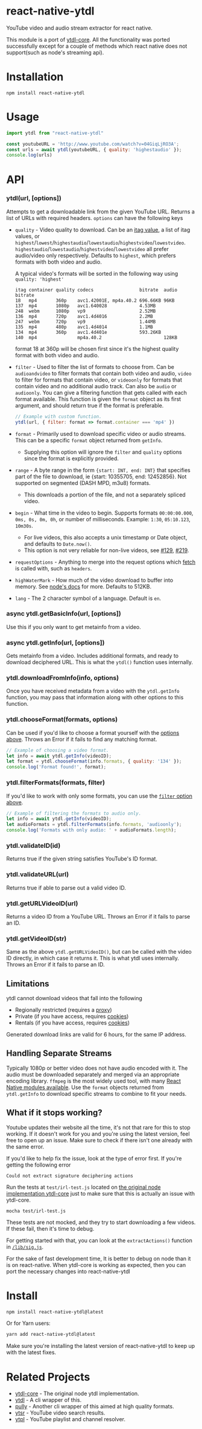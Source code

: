 # react-native-ytdl

YouTube video and audio stream extractor for react native.

This module is a port of [ytdl-core](https://github.com/fent/node-ytdl-core). All the functionality was ported successfully except for a couple of methods which react native does not support(such as node's streaming api).

# Installation

```
npm install react-native-ytdl
```

# Usage

```js
import ytdl from "react-native-ytdl"

const youtubeURL = 'http://www.youtube.com/watch?v=04GiqLjRO3A';
const urls = await ytdl(youtubeURL, { quality: 'highestaudio' });
console.log(urls)
```


# API
### ytdl(url, [options])

Attempts to get a downloadable link from the given YouTube URL. Returns a list of URLs with required headers. `options` can have the following keys

* `quality` - Video quality to download. Can be an [itag value](http://en.wikipedia.org/wiki/YouTube#Quality_and_formats), a list of itag values, or `highest`/`lowest`/`highestaudio`/`lowestaudio`/`highestvideo`/`lowestvideo`. `highestaudio`/`lowestaudio`/`highestvideo`/`lowestvideo` all prefer audio/video only respectively. Defaults to `highest`, which prefers formats with both video and audio.

  A typical video's formats will be sorted in the following way using `quality: 'highest'`
  ```
  itag container quality codecs                 bitrate  audio bitrate
  18   mp4       360p    avc1.42001E, mp4a.40.2 696.66KB 96KB
  137  mp4       1080p   avc1.640028            4.53MB
  248  webm      1080p   vp9                    2.52MB
  136  mp4       720p    avc1.4d4016            2.2MB
  247  webm      720p    vp9                    1.44MB
  135  mp4       480p    avc1.4d4014            1.1MB
  134  mp4       360p    avc1.4d401e            593.26KB
  140  mp4               mp4a.40.2                       128KB
  ```
  format 18 at 360p will be chosen first since it's the highest quality format with both video and audio.
* `filter` - Used to filter the list of formats to choose from. Can be `audioandvideo` to filter formats that contain both video and audio, `video` to filter for formats that contain video, or `videoonly` for formats that contain video and no additional audio track. Can also be `audio` or `audioonly`. You can give a filtering function that gets called with each format available. This function is given the `format` object as its first argument, and should return true if the format is preferable.
  ```js
  // Example with custom function.
  ytdl(url, { filter: format => format.container === 'mp4' })
  ```
* `format` - Primarily used to download specific video or audio streams. This can be a specific `format` object returned from `getInfo`.
  * Supplying this option will ignore the `filter` and `quality` options since the format is explicitly provided.
* `range` - A byte range in the form `{start: INT, end: INT}` that specifies part of the file to download, ie {start: 10355705, end: 12452856}. Not supported on segmented (DASH MPD, m3u8) formats.
  * This downloads a portion of the file, and not a separately spliced video.
* `begin` - What time in the video to begin. Supports formats `00:00:00.000`, `0ms, 0s, 0m, 0h`, or number of milliseconds. Example: `1:30`, `05:10.123`, `10m30s`.
  * For live videos, this also accepts a unix timestamp or Date object, and defaults to `Date.now()`.
  * This option is not very reliable for non-live videos, see [#129](https://github.com/fent/node-ytdl-core/issues/129), [#219](https://github.com/fent/node-ytdl-core/issues/219).
* `requestOptions` - Anything to merge into the request options which [fetch](https://reactnative.dev/docs/network) is called with, such as `headers`.
* `highWaterMark` - How much of the video download to buffer into memory. See [node's docs](https://nodejs.org/api/stream.html#stream_constructor_new_stream_writable_options) for more. Defaults to 512KB.
* `lang` - The 2 character symbol of a language. Default is `en`.

### async ytdl.getBasicInfo(url, [options])

Use this if you only want to get metainfo from a video.

### async ytdl.getInfo(url, [options])

Gets metainfo from a video. Includes additional formats, and ready to download deciphered URL. This is what the `ytdl()` function uses internally.

### ytdl.downloadFromInfo(info, options)

Once you have received metadata from a video with the `ytdl.getInfo` function, you may pass that information along with other options to this function.

### ytdl.chooseFormat(formats, options)

Can be used if you'd like to choose a format yourself with the [options above](#ytdlurl-options).
Throws an Error if it fails to find any matching format.

```js
// Example of choosing a video format.
let info = await ytdl.getInfo(videoID);
let format = ytdl.chooseFormat(info.formats, { quality: '134' });
console.log('Format found!', format);
```

### ytdl.filterFormats(formats, filter)

If you'd like to work with only some formats, you can use the [`filter` option above](#ytdlurl-options).

```js
// Example of filtering the formats to audio only.
let info = await ytdl.getInfo(videoID);
let audioFormats = ytdl.filterFormats(info.formats, 'audioonly');
console.log('Formats with only audio: ' + audioFormats.length);
```

### ytdl.validateID(id)

Returns true if the given string satisfies YouTube's ID format.

### ytdl.validateURL(url)

Returns true if able to parse out a valid video ID.

### ytdl.getURLVideoID(url)

Returns a video ID from a YouTube URL.
Throws an Error if it fails to parse an ID.

### ytdl.getVideoID(str)

Same as the above `ytdl.getURLVideoID()`, but can be called with the video ID directly, in which case it returns it. This is what ytdl uses internally.
Throws an Error if it fails to parse an ID.

## Limitations

ytdl cannot download videos that fall into the following
* Regionally restricted (requires a [proxy](example/proxy.js))
* Private (if you have access, requires [cookies](example/cookies.js))
* Rentals (if you have access, requires [cookies](example/cookies.js))

Generated download links are valid for 6 hours, for the same IP address.

## Handling Separate Streams

Typically 1080p or better video does not have audio encoded with it. The audio must be downloaded separately and merged via an appropriate encoding library. `ffmpeg` is the most widely used tool, with many [React Native modules available](https://www.npmjs.com/search?q=ffmpeg). Use the `format` objects returned from `ytdl.getInfo` to download specific streams to combine to fit your needs.

## What if it stops working?

Youtube updates their website all the time, it's not that rare for this to stop working. If it doesn't work for you and you're using the latest version, feel free to open up an issue. Make sure to check if there isn't one already with the same error.

If you'd like to help fix the issue, look at the type of error first. If you're getting the following error

    Could not extract signature deciphering actions

Run the tests at `test/irl-test.js` located on [the original node implementation ytdl-core](https://github.com/fent/node-ytdl-core) just to make sure that this is actually an issue with ytdl-core.

    mocha test/irl-test.js

These tests are not mocked, and they try to start downloading a few videos. If these fail, then it's time to debug.

For getting started with that, you can look at the `extractActions()` function in [`/lib/sig.js`](https://github.com/fent/node-ytdl-core/blob/master/lib/sig.js).

For the sake of fast development time, It is better to debug on node than it is on react-native. When ytdl-core is working as expected, then you can port the necessary changes into react-native-ytdl


# Install

```bash
npm install react-native-ytdl@latest
```

Or for Yarn users:
```bash
yarn add react-native-ytdl@latest
```

Make sure you're installing the latest version of react-native-ytdl to keep up with the latest fixes.

# Related Projects

- [ytdl-core](https://github.com/fent/node-ytdl-core) - The original node ytdl implementation.
- [ytdl](https://github.com/fent/node-ytdl) - A cli wrapper of this.
- [pully](https://github.com/JimmyBoh/pully) - Another cli wrapper of this aimed at high quality formats.
- [ytsr](https://github.com/TimeForANinja/node-ytsr) - YouTube video search results.
- [ytpl](https://github.com/TimeForANinja/node-ytpl) - YouTube playlist and channel resolver.
